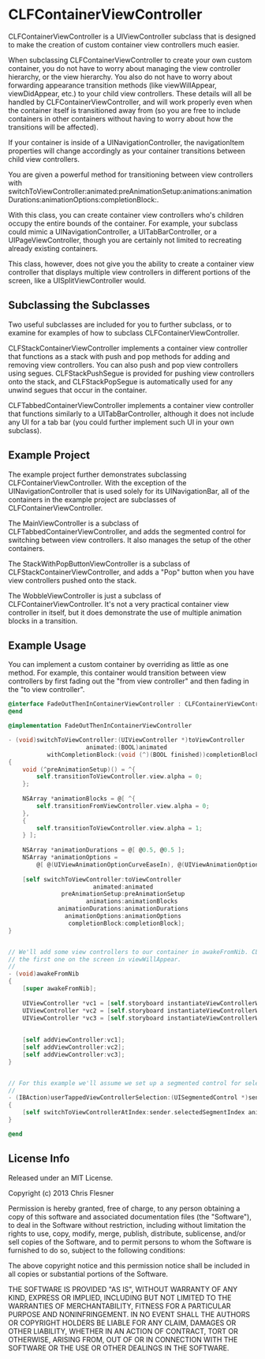 # CLFContainerViewController

CLFContainerViewController is a UIViewController subclass that is designed to make the creation of custom container view controllers much easier.

When subclassing CLFContainerViewController to create your own custom container, you do not have to worry about managing the view controller hierarchy, or the view hierarchy. You also do not have to worry about forwarding appearance transition methods (like viewWillAppear, viewDidAppear, etc.) to your child view controllers. These details will all be handled by CLFContainerViewController, and will work properly even when the container itself is transitioned away from (so you are free to include containers in other containers without having to worry about how the transitions will be affected).

If your container is inside of a UINavigationController, the navigationItem properties will change accordingly as your container transitions between child view controllers.

You are given a powerful method for transitioning between view controllers with switchToViewController:animated:preAnimationSetup:animations:animationDurations:animationOptions:completionBlock:.

With this class, you can create container view controllers who's children occupy the entire bounds of the container. For example, your subclass could mimic a UINavigationController, a UITabBarController, or a UIPageViewController, though you are certainly not limited to recreating already existing containers.

This class, however, does not give you the ability to create a container view controller that displays multiple view controllers in different portions of the screen, like a UISplitViewController would.

## Subclassing the Subclasses

Two useful subclasses are included for you to further subclass, or to examine for examples of how to subclass CLFContainerViewController.

CLFStackContainerViewController implements a container view controller that functions as a stack with push and pop methods for adding and removing view controllers. You can also push and pop view controllers using segues. CLFStackPushSegue is provided for pushing view controllers onto the stack, and CLFStackPopSegue is automatically used for any unwind segues that occur in the container.

CLFTabbedContainerViewController implements a container view controller that functions similarly to a UITabBarController, although it does not include any UI for a tab bar (you could further implement such UI in your own subclass).

## Example Project

The example project further demonstrates subclassing CLFContainerViewController. With the exception of the UINavigationController that is used solely for its UINavigationBar, all of the containers in the example project are subclasses of CLFContainerViewController.

The MainViewController is a subclass of CLFTabbedContainerViewController, and adds the segmented control for switching between view controllers. It also manages the setup of the other containers.

The StackWithPopButtonViewController is a subclass of CLFStackContainerViewController, and adds a "Pop" button when you have view controllers pushed onto the stack.

The WobbleViewController is just a subclass of CLFContainerViewController. It's not a very practical container view controller in itself, but it does demonstrate the use of multiple animation blocks in a transition.

## Example Usage

You can implement a custom container by overriding as little as one method. For example, this container would transition between view controllers by first fading out the "from view controller" and then fading in the "to view controller".

```objective-c
@interface FadeOutThenInContainerViewController : CLFContainerViewController
@end

@implementation FadeOutThenInContainerViewController

- (void)switchToViewController:(UIViewController *)toViewController
                      animated:(BOOL)animated
           withCompletionBlock:(void (^)(BOOL finished))completionBlock
{
    void (^preAnimationSetup)() = ^{
        self.transitionToViewController.view.alpha = 0;
    };
    
    NSArray *animationBlocks = @[ ^{
        self.transitionFromViewController.view.alpha = 0;
    },
    { 
        self.transitionToViewController.view.alpha = 1;
    } ];
    
    NSArray *animationDurations = @[ @0.5, @0.5 ];
    NSArray *animationOptions =
        @[ @(UIViewAnimationOptionCurveEaseIn), @(UIViewAnimationOptionCurveEaseOut) ];
           
    [self switchToViewController:toViewController
                        animated:animated
               preAnimationSetup:preAnimationSetup
               		  animations:animationBlocks
              animationDurations:animationDurations
                animationOptions:animationOptions
                 completionBlock:completionBlock];
}


// We'll add some view controllers to our container in awakeFromNib. CLFContainerViewController will automatically put
// the first one on the screen in viewWillAppear.
//
- (void)awakeFromNib
{
    [super awakeFromNib];
    
    UIViewController *vc1 = [self.storyboard instantiateViewControllerWithIdentifier:@"ChildVC_1"];
    UIViewController *vc2 = [self.storyboard instantiateViewControllerWithIdentifier:@"ChildVC_2"];
    UIViewController *vc3 = [self.storyboard instantiateViewControllerWithIdentifier:@"ChildVC_3"];
         
    
    [self addViewController:vc1];
    [self addViewController:vc2];
    [self addViewController:vc3];	
}


// For this example we'll assume we set up a segmented control for selecting view controllers in our storyboard.
//
- (IBAction)userTappedViewControllerSelection:(UISegmentedControl *)sender
{
    [self switchToViewControllerAtIndex:sender.selectedSegmentIndex animated:YES];
}

@end
```

## License Info
Released under an MIT License.

Copyright (c) 2013 Chris Flesner

Permission is hereby granted, free of charge, to any person obtaining a copy of this software and associated documentation files (the "Software"), to deal in the Software without restriction, including without limitation the rights to use, copy, modify, merge, publish, distribute, sublicense, and/or sell copies of the Software, and to permit persons to whom the Software is furnished to do so, subject to the following conditions:

The above copyright notice and this permission notice shall be included in all copies or substantial portions of the Software.

THE SOFTWARE IS PROVIDED "AS IS", WITHOUT WARRANTY OF ANY KIND, EXPRESS OR IMPLIED, INCLUDING BUT NOT LIMITED TO THE WARRANTIES OF MERCHANTABILITY, FITNESS FOR A PARTICULAR PURPOSE AND NONINFRINGEMENT. IN NO EVENT SHALL THE AUTHORS OR COPYRIGHT HOLDERS BE LIABLE FOR ANY CLAIM, DAMAGES OR OTHER LIABILITY, WHETHER IN AN ACTION OF CONTRACT, TORT OR OTHERWISE, ARISING FROM, OUT OF OR IN CONNECTION WITH THE SOFTWARE OR THE USE OR OTHER DEALINGS IN THE SOFTWARE.
